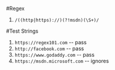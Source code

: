 #Regex

1. `/((http|https)://)(?!msdn)(\S+)/`


#Test Strings
1. `https://regex101.com` -- pass
2. `http://facebook.com` -- pass
3. `https://www.godaddy.com` -- pass
4. `https://msdn.microsoft.com` -- ignores

